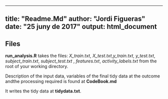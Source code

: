 
---
title: "Readme.Md"
author: "Jordi Figueras"
date: "25 juny de 2017"
output: html_document
---


## Files

**run_analysis.R** takes the files: *X_train.txt*, *X_test.txt*,*y_train.txt*, *y_test.txt*, *subject_train.txt*, *subject_test.txt* , *features.txt*, *activity_labels.txt* from the root of your working directory.


Description of the input data, variables of the final tidy data at the outcome andthe processing required is found at **CodeBook.md**


It writes the tidy data at **tidydata.txt**.
